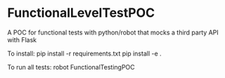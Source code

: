# FunctionalLevelTestPOC
A POC for functional tests with python/robot that mocks a third party API with Flask

To install:
pip install -r requirements.txt
pip install -e .

To run all tests:
robot FunctionalTestingPOC
